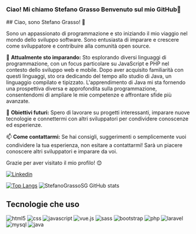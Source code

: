 ### Ciao! Mi chiamo Stefano Grasso Benvenuto sul mio GitHub👋
<div>
   ## Ciao, sono Stefano Grasso! 👋
  
  Sono un appassionato di programmazione e sto iniziando il mio viaggio nel mondo dello sviluppo software. Sono entusiasta di imparare e crescere come sviluppatore e contribuire alla comunità open source.
  
  🌱 **Attualmente sto imparando:**
  Sto esplorando diversi linguaggi di programmazione, con un focus particolare su JavaScript e PHP nel contesto dello sviluppo web e mobile. Dopo aver acquisito familiarità con questi linguaggi, sto ora dedicando del tempo allo studio di Java, un linguaggio compilato e tipizzato. L'apprendimento di Java mi sta fornendo una prospettiva diversa    e approfondita sulla programmazione, consentendomi di ampliare le mie competenze e affrontare sfide più avanzate.
  
  💼 **Obiettivi futuri:**
  Spero di lavorare su progetti interessanti, imparare nuove tecnologie e connettermi con altri sviluppatori per condividere conoscenze ed esperienze.
  
  📫 **Come contattarmi:**
  Se hai consigli, suggerimenti o semplicemente vuoi condividere la tua esperienza, non esitare a contattarmi! Sarà un piacere conoscere altri sviluppatori e imparare da voi.
  
  Grazie per aver visitato il mio profilo! 😊

</div>

[![Linkedin](https://img.shields.io/badge/LinkedIn-0077B5?style=for-the-badge&logo=linkedin&logoColor=white)](https://www.linkedin.com/in/stefano-grasso-3a1938294/)

[![Top Langs](https://github-readme-stats.vercel.app/api/top-langs/?username=StefanoGrassoSG)](https://github.com/anuraghazra/github-readme-stats)
![StefanoGrassoSG GitHub stats](https://github-readme-stats.vercel.app/api?username=StefanoGrassoSG&show_icons=true&theme=dracula)

## Tecnologie che uso 
<div>
  <img alt="html5" src="https://img.shields.io/badge/HTML5-E34F26?style=for-the-badge&logo=html5&logoColor=white"/>
  <img alt="css" src="https://img.shields.io/badge/CSS-239120?&style=for-the-badge&logo=css3&logoColor=white"/>
  <img alt="javascript" src="https://img.shields.io/badge/JavaScript-F7DF1E?style=for-the-badge&logo=javascript&logoColor=black"/>
  <img alt="vue.js" src="https://img.shields.io/badge/Vue.js-35495E?style=for-the-badge&logo=vue.js&logoColor=4FC08D"/>
  <img alt="sass" src="https://img.shields.io/badge/Sass-CC6699?style=for-the-badge&logo=sass&logoColor=white"/>
  <img alt="bootstrap" src="https://img.shields.io/badge/Bootstrap-563D7C?style=for-the-badge&logo=bootstrap&logoColor=white"/>
  <img alt="php" src="https://img.shields.io/badge/PHP-777BB4?style=for-the-badge&logo=php&logoColor=white"/>
  <img alt="laravel" src="https://img.shields.io/badge/Laravel-FF2D20?style=for-the-badge&logo=laravel&logoColor=white"/>
  <img alt="mysql" src="https://img.shields.io/badge/MySQL-00000F?style=for-the-badge&logo=mysql&logoColor=white"/>
  <img alt="java" src="https://img.shields.io/badge/Java-007396?style=for-the-badge&logo=java&logoColor=white"/>
</div>
